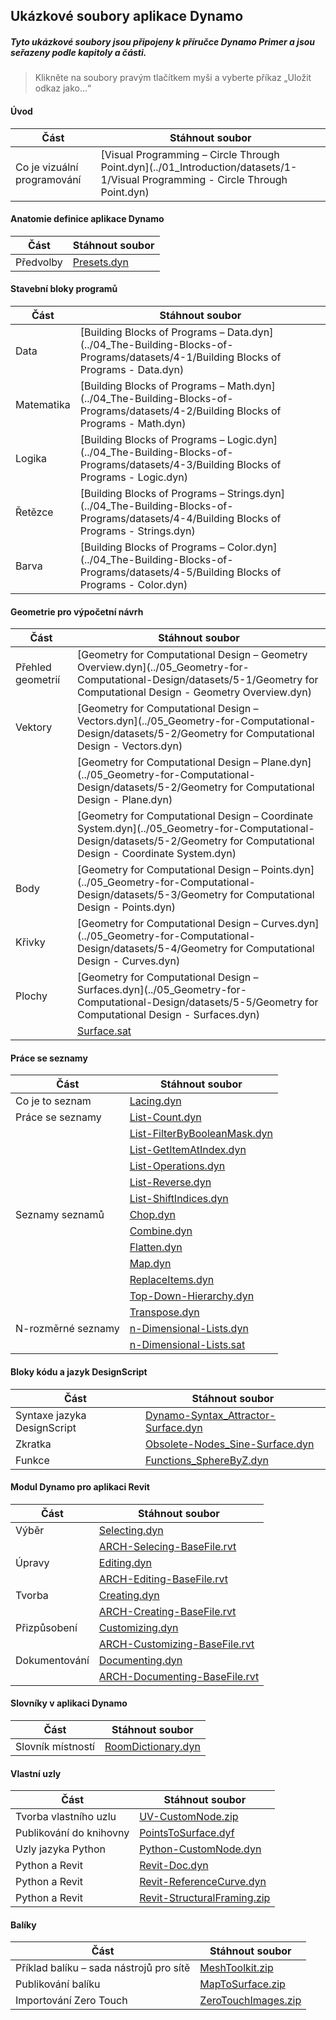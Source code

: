 

## Ukázkové soubory aplikace Dynamo

##### Tyto ukázkové soubory jsou připojeny k příručce Dynamo Primer a jsou seřazeny podle kapitoly a části.

> Klikněte na soubory pravým tlačítkem myši a vyberte příkaz „Uložit odkaz jako...“

#### Úvod

|Část|Stáhnout soubor|
| -- | -- |
|Co je vizuální programování|[Visual Programming – Circle Through Point.dyn](../01_Introduction/datasets/1-1/Visual Programming - Circle Through Point.dyn)|

#### Anatomie definice aplikace Dynamo

|Část|Stáhnout soubor|
| -- | -- |
|Předvolby|[Presets.dyn](../03_Anatomy-of-a-Dynamo-Definition/datasets/3-5/Presets.dyn)|

#### Stavební bloky programů

|Část|Stáhnout soubor|
| -- | -- |
|Data|[Building Blocks of Programs – Data.dyn](../04_The-Building-Blocks-of-Programs/datasets/4-1/Building Blocks of Programs - Data.dyn)|
|Matematika|[Building Blocks of Programs – Math.dyn](../04_The-Building-Blocks-of-Programs/datasets/4-2/Building Blocks of Programs - Math.dyn)|
|Logika|[Building Blocks of Programs – Logic.dyn](../04_The-Building-Blocks-of-Programs/datasets/4-3/Building Blocks of Programs - Logic.dyn)|
|Řetězce|[Building Blocks of Programs – Strings.dyn](../04_The-Building-Blocks-of-Programs/datasets/4-4/Building Blocks of Programs - Strings.dyn)|
|Barva|[Building Blocks of Programs – Color.dyn](../04_The-Building-Blocks-of-Programs/datasets/4-5/Building Blocks of Programs - Color.dyn)|

#### Geometrie pro výpočetní návrh

|Část|Stáhnout soubor|
| -- | -- |
|Přehled geometrií|[Geometry for Computational Design – Geometry Overview.dyn](../05_Geometry-for-Computational-Design/datasets/5-1/Geometry for Computational Design - Geometry Overview.dyn)|
|Vektory|[Geometry for Computational Design – Vectors.dyn](../05_Geometry-for-Computational-Design/datasets/5-2/Geometry for Computational Design - Vectors.dyn)|
||[Geometry for Computational Design – Plane.dyn](../05_Geometry-for-Computational-Design/datasets/5-2/Geometry for Computational Design - Plane.dyn)|
||[Geometry for Computational Design – Coordinate System.dyn](../05_Geometry-for-Computational-Design/datasets/5-2/Geometry for Computational Design - Coordinate System.dyn)|
|Body|[Geometry for Computational Design – Points.dyn](../05_Geometry-for-Computational-Design/datasets/5-3/Geometry for Computational Design - Points.dyn)|
|Křivky|[Geometry for Computational Design – Curves.dyn](../05_Geometry-for-Computational-Design/datasets/5-4/Geometry for Computational Design - Curves.dyn)|
|Plochy|[Geometry for Computational Design – Surfaces.dyn](../05_Geometry-for-Computational-Design/datasets/5-5/Geometry for Computational Design - Surfaces.dyn)|
||[Surface.sat](../05_Geometry-for-Computational-Design/datasets/5-5/Surface.sat)|

#### Práce se seznamy

|Část|Stáhnout soubor|
| -- | -- |
|Co je to seznam|[Lacing.dyn](../06_Designing-with-Lists/datasets/6-1/Lacing.dyn)|
|Práce se seznamy|[List-Count.dyn](../06_Designing-with-Lists/datasets/6-2/List-Count.dyn)|
||[List-FilterByBooleanMask.dyn](../06_Designing-with-Lists/datasets/6-2/List-FilterByBooleanMask.dyn)|
||[List-GetItemAtIndex.dyn](../06_Designing-with-Lists/datasets/6-2/List-GetItemAtIndex.dyn)|
||[List-Operations.dyn](../06_Designing-with-Lists/datasets/6-2/List-Operations.dyn)|
||[List-Reverse.dyn](../06_Designing-with-Lists/datasets/6-2/List-Reverse.dyn)|
||[List-ShiftIndices.dyn](../06_Designing-with-Lists/datasets/6-2/List-ShiftIndices.dyn)|
|Seznamy seznamů|[Chop.dyn](../06_Designing-with-Lists/datasets/6-3/Chop.dyn)|
||[Combine.dyn](../06_Designing-with-Lists/datasets/6-3/Combine.dyn)|
||[Flatten.dyn](../06_Designing-with-Lists/datasets/6-3/Flatten.dyn)|
||[Map.dyn](../06_Designing-with-Lists/datasets/6-3/Map.dyn)|
||[ReplaceItems.dyn](../06_Designing-with-Lists/datasets/6-3/ReplaceItems.dyn)|
||[Top-Down-Hierarchy.dyn](../06_Designing-with-Lists/datasets/6-3/Top-Down-Hierarchy.dyn)|
||[Transpose.dyn](../06_Designing-with-Lists/datasets/6-3/Transpose.dyn)|
|N-rozměrné seznamy|[n-Dimensional-Lists.dyn](../06_Designing-with-Lists/datasets/6-4/n-Dimensional-Lists.dyn)|
||[n-Dimensional-Lists.sat](../06_Designing-with-Lists/datasets/6-4/n-Dimensional-Lists.sat)|

#### Bloky kódu a jazyk DesignScript

|Část|Stáhnout soubor|
| -- | -- |
|Syntaxe jazyka DesignScript|[Dynamo-Syntax_Attractor-Surface.dyn](../07_Code-Block/datasets/7-2/Dynamo-Syntax_Attractor-Surface.dyn)|
|Zkratka|[Obsolete-Nodes_Sine-Surface.dyn](../07_Code-Block/datasets/7-3/Obsolete-Nodes_Sine-Surface.dyn)|
|Funkce|[Functions_SphereByZ.dyn](../07_Code-Block/datasets/7-4/Functions_SphereByZ.dyn)|

#### Modul Dynamo pro aplikaci Revit

|Část|Stáhnout soubor|
| -- | -- |
|Výběr|[Selecting.dyn](../08_Dynamo-for-Revit/datasets/8-2/Selecting.dyn)|
||[ARCH-Selecing-BaseFile.rvt](../08_Dynamo-for-Revit/datasets/8-2/ARCH-Selecting-BaseFile.rvt)|
|Úpravy|[Editing.dyn](../08_Dynamo-for-Revit/datasets/8-3/Editing.dyn)|
||[ARCH-Editing-BaseFile.rvt](../08_Dynamo-for-Revit/datasets/8-3/ARCH-Editing-BaseFile.rvt)|
|Tvorba|[Creating.dyn](../08_Dynamo-for-Revit/datasets/8-4/Creating.dyn)|
||[ARCH-Creating-BaseFile.rvt](../08_Dynamo-for-Revit/datasets/8-4/ARCH-Creating-BaseFile.rvt)|
|Přizpůsobení|[Customizing.dyn](../08_Dynamo-for-Revit/datasets/8-5/Customizing.dyn)|
||[ARCH-Customizing-BaseFile.rvt](../08_Dynamo-for-Revit/datasets/8-5/ARCH-Customizing-BaseFile.rvt)|
|Dokumentování|[Documenting.dyn](../08_Dynamo-for-Revit/datasets/8-6/Documenting.dyn)|
||[ARCH-Documenting-BaseFile.rvt](../08_Dynamo-for-Revit/datasets/8-6/ARCH-Documenting-BaseFile.rvt)|

#### Slovníky v aplikaci Dynamo

|Část|Stáhnout soubor|
| -- | -- |
|Slovník místností|[RoomDictionary.dyn](../09_Dictionaries/datasets/9-4_roomDictionary.dyn)|

#### Vlastní uzly

|Část|Stáhnout soubor|
| -- | -- |
|Tvorba vlastního uzlu|[UV-CustomNode.zip](../10_Custom-Nodes/datasets/10-2/UV-CustomNode.zip)|
|Publikování do knihovny|[PointsToSurface.dyf](../10_Custom-Nodes/datasets/10-3/PointsToSurface.dyf)|
|Uzly jazyka Python|[Python-CustomNode.dyn](../10_Custom-Nodes/datasets/10-4/Python-CustomNode.dyn)|
|Python a Revit|[Revit-Doc.dyn](../10_Custom-Nodes/datasets/10-5/Revit-Doc.dyn)|
|Python a Revit|[Revit-ReferenceCurve.dyn](../10_Custom-Nodes/datasets/10-5/Revit-ReferenceCurve.dyn)|
|Python a Revit|[Revit-StructuralFraming.zip](../10_Custom-Nodes/datasets/10-5/Revit-StructuralFraming.zip)|

#### Balíky

|Část|Stáhnout soubor|
| -- | -- |
|Příklad balíku – sada nástrojů pro sítě|[MeshToolkit.zip](../11_Packages/datasets/11-2/MeshToolkit.zip)|
|Publikování balíku|[MapToSurface.zip](../11_Packages/datasets/11-4/MapToSurface.zip)|
|Importování Zero Touch|[ZeroTouchImages.zip](../11_Packages/datasets/11-5/ZeroTouchImages.zip)|

